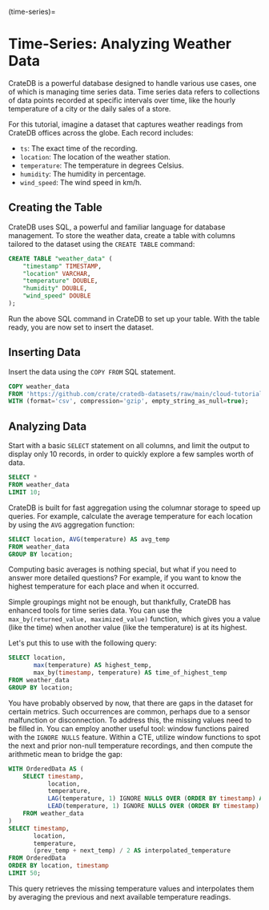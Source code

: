 (time-series)=

# Time-Series: Analyzing Weather Data

CrateDB is a powerful database designed to handle various use cases, one of
which is managing time series data. Time series data refers to collections of
data points recorded at specific intervals over time, like the hourly
temperature of a city or the daily sales of a store.

For this tutorial, imagine a dataset that captures weather
readings from CrateDB offices across the globe. Each record includes:

- `ts`: The exact time of the recording.
- `location`: The location of the weather station.
- `temperature`: The temperature in degrees Celsius.
- `humidity`: The humidity in percentage.
- `wind_speed`: The wind speed in km/h.

## Creating the Table

CrateDB uses SQL, a powerful and familiar language for database management. To
store the weather data, create a table with columns tailored to the
dataset using the `CREATE TABLE` command:

```sql
CREATE TABLE "weather_data" (
    "timestamp" TIMESTAMP,
    "location" VARCHAR,
    "temperature" DOUBLE,
    "humidity" DOUBLE,
    "wind_speed" DOUBLE
);
```

Run the above SQL command in CrateDB to set up your table. With the table ready,
you are now set to insert the dataset.


## Inserting Data

Insert the data using the `COPY FROM` SQL statement.
```sql
COPY weather_data
FROM 'https://github.com/crate/cratedb-datasets/raw/main/cloud-tutorials/data_weather.csv.gz'
WITH (format='csv', compression='gzip', empty_string_as_null=true);
```


## Analyzing Data

Start with a basic `SELECT` statement on all columns, and limit the output to
display only 10 records, in order to quickly explore a few samples worth of data.
```sql
SELECT *
FROM weather_data
LIMIT 10;
```

CrateDB is built for fast aggregation using the columnar storage to speed up
queries. For example, calculate the average temperature for each location by using the
`AVG` aggregation function:

```sql
SELECT location, AVG(temperature) AS avg_temp
FROM weather_data
GROUP BY location;
```

Computing basic averages is nothing special, but what if you need to answer more detailed
questions? For example, if you want to know the highest temperature for each
place and when it occurred.

Simple groupings might not be enough, but
thankfully, CrateDB has enhanced tools for time series data. You can use the
`max_by(returned_value, maximized_value)` function, which gives you a value (like
the time) when another value (like the temperature) is at its highest.

Let's put this to use with the following query:
```sql
SELECT location,
       max(temperature) AS highest_temp,
       max_by(timestamp, temperature) AS time_of_highest_temp
FROM weather_data
GROUP BY location;
```

You have probably observed by now, that there are gaps in the dataset for certain
metrics. Such occurrences are common, perhaps due to a sensor malfunction or
disconnection. To address this, the missing values need to be filled in. You can
employ another useful tool: window functions paired with the `IGNORE NULLS`
feature. Within a CTE, utilize window functions to spot the next and prior
non-null temperature recordings, and then compute the arithmetic mean to bridge the gap:

```sql
WITH OrderedData AS (
    SELECT timestamp,
           location,
           temperature,
           LAG(temperature, 1) IGNORE NULLS OVER (ORDER BY timestamp) AS prev_temp,
           LEAD(temperature, 1) IGNORE NULLS OVER (ORDER BY timestamp) AS next_temp
    FROM weather_data
)
SELECT timestamp,
       location,
       temperature,
       (prev_temp + next_temp) / 2 AS interpolated_temperature
FROM OrderedData
ORDER BY location, timestamp
LIMIT 50;
```

This query retrieves the missing temperature values and interpolates them by
averaging the previous and next available temperature readings.
